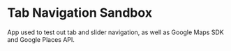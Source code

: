 # Tab Navigation Sandbox
App used to test out tab and slider navigation, as well as Google Maps SDK and Google Places API.

